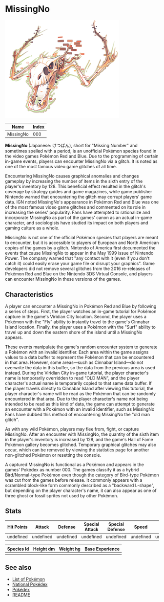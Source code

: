 # MissingNo


![MissingNo](images/000.png)

| **Name** | **Index** |
|----|----|
| MissingNo | 000 |

**MissingNo** (Japanese: &#x3051;&#x3064;&#x3070;&#x3093;), short for "Missing Number" and sometimes spelled with a period, is an unofficial Pok&#x00e9;mon species found in the video games Pok&#x00e9;mon Red and Blue. Due to the programming of certain in-game events, players can encounter MissingNo via a glitch. It is noted as one of the most famous video game glitches of all time.

Encountering MissingNo causes graphical anomalies and changes gameplay by increasing the number of items in the sixth entry of the player's inventory by 128. This beneficial effect resulted in the glitch's coverage by strategy guides and game magazines, while game publisher Nintendo warned that encountering the glitch may corrupt players' game data. IGN noted MissingNo's appearance in Pok&#x00e9;mon Red and Blue was one of the most famous video game glitches and commented on its role in increasing the series' popularity. Fans have attempted to rationalize and incorporate MissingNo as part of the games' canon as an actual in-game character, and sociologists have studied its impact on both players and gaming culture as a whole.

MissingNo is not one of the official Pok&#x00e9;mon species that players are meant to encounter, but it is accessible to players of European and North American copies of the games by a glitch. Nintendo of America first documented the events that cause MissingNo to appear in the May 1999 issue of Nintendo Power. The company warned that "any contact with it (even if you don't catch it) could easily erase your game file or disrupt your graphics". Game developers did not remove several glitches from the 2016 re-releases of Pok&#x00e9;mon Red and Blue on the Nintendo 3DS Virtual Console, and players can encounter MissingNo in these versions of the games.

## Characteristics

A player can encounter a MissingNo in Pok&#x00e9;mon Red and Blue by following a series of steps. First, the player watches an in-game tutorial for Pok&#x00e9;mon capture in the game's Viridian City location. Second, the player uses a Pok&#x00e9;mon with the "Fly" ability to instantly travel to the game's Cinnabar Island location. Finally, the player uses a Pok&#x00e9;mon with the "Surf" ability to travel up and down the eastern shore of the island until a MissingNo appears.

These events manipulate the game's random encounter system to generate a Pok&#x00e9;mon with an invalid identifier. Each area within the game assigns values to a data buffer to represent the Pok&#x00e9;mon that can be encountered in that area. However, some areas&#x2014;such as Cinnabar Island&#x2014;do not overwrite the data in this buffer, so the data from the previous area is used instead. During the Viridian City in-game tutorial, the player character's name is temporarily overridden to read "OLD MAN", and the player character's actual name is temporarily copied to that same data buffer. If the player travels directly to Cinnabar Island after viewing this tutorial, the player character's name will be read as the Pok&#x00e9;mon that can be randomly encountered in that area. Due to the player character's name not being intended to be read as this kind of data, the game can attempt to generate an encounter with a Pok&#x00e9;mon with an invalid identifier, such as MissingNo Fans have dubbed this method of encountering MissingNo the "old man glitch".

As with any wild Pok&#x00e9;mon, players may flee from, fight, or capture MissingNo. After an encounter with MissingNo, the quantity of the sixth item in the player's inventory is increased by 128, and the game's Hall of Fame Pok&#x00e9;mon gallery becomes glitched. Temporary graphical glitches may also occur, which can be removed by viewing the statistics page for another non-glitched Pok&#x00e9;mon or resetting the console.

A captured MissingNo is functional as a Pok&#x00e9;mon and appears in the games' Pok&#x00e9;dex as number 000. The games classify it as a hybrid Bird/Normal-type Pok&#x00e9;mon even though the category of Bird-type Pok&#x00e9;mon was cut from the games before release. It commonly appears with a scrambled block-like form commonly described as a "backward L-shape", but depending on the player character's name, it can also appear as one of three ghost or fossil sprites not used by other Pok&#x00e9;mon.


## Stats

| **Hit Points** | **Attack** | **Defense** | **Special Attack** | **Special Defense** | **Speed** | **Total** |
|----------------|------------|-------------|--------------------|---------------------|-----------|-----------|
| undefined | undefined | undefined | undefined | undefined | undefined | undefined |


| **Species Id** | **Height dm** | **Weight hg** | **Base Experience** |
|----------------|------------|------------|---------------------|
|  |  |  |  |

## See also

- [List of Pokémon](../pokemon.md)
- [National Pokédex](../national_pokedex.md)
- [Pokédex](../pokedex.md)
- [README](../README.md)
